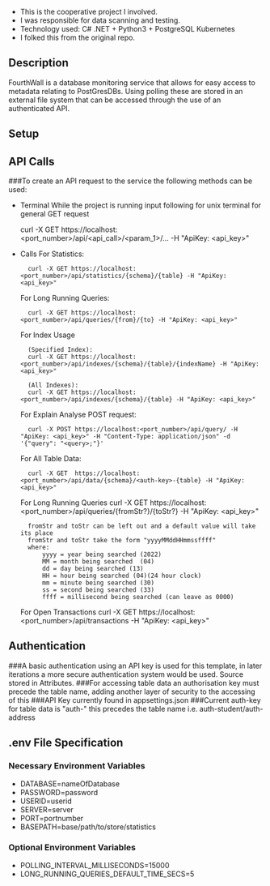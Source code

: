 - This is the cooperative project I involved. 
- I was responsible for data scanning and testing.
- Technology used: C# .NET + Python3 + PostgreSQL Kubernetes
- I folked this from the original repo.



## Description
FourthWall is a database monitoring service that allows for easy access to metadata 
relating to PostGresDBs. Using polling these are stored in an external file system 
that can be accessed through the use of an authenticated API. 

## Setup


## API Calls
###To create an API request to the service the following methods can be used:
- Terminal
    While the project is running input following for unix terminal for general GET request
    
    curl -X GET https://localhost:<port_number>/api/<api_call>/<param_1>/... -H "ApiKey: <api_key>"

- Calls
    For Statistics:
        
        curl -X GET https://localhost:<port_number>/api/statistics/{schema}/{table} -H "ApiKey: <api_key>"
   
    For Long Running Queries:
        
        curl -X GET https://localhost:<port_number>/api/queries/{from}/{to} -H "ApiKey: <api_key>"
   
    For Index Usage 
        
        (Specified Index):
        curl -X GET https://localhost:<port_number>/api/indexes/{schema}/{table}/{indexName} -H "ApiKey: <api_key>"
        
        (All Indexes):
        curl -X GET https://localhost:<port_number>/api/indexes/{schema}/{table} -H "ApiKey: <api_key>"
    
    For Explain Analyse POST request:
        
        curl -X POST https://localhost:<port_number>/api/query/ -H "ApiKey: <api_key>" -H "Content-Type: application/json" -d '{"query": "<query>;"}'
    
    For All Table Data:
        
        curl -X GET  https://localhost:<port_number>/api/data/{schema}/<auth-key>-{table} -H "ApiKey: <api_key>"
    
    For Long Running Queries
        curl -X GET https://localhost:<port_number>/api/queries/{fromStr?}/{toStr?} -H "ApiKey: <api_key>"
        
        fromStr and toStr can be left out and a default value will take its place
        fromStr and toStr take the form "yyyyMMddHHmmssffff" 
        where:
            yyyy = year being searched (2022)
            MM = month being searched  (04)
            dd = day being searched (13)
            HH = hour being searched (04)(24 hour clock)
            mm = minute being searched (30)
            ss = second being searched (33)
            ffff = millisecond being searched (can leave as 0000)
    
    For Open Transactions
        curl -X GET https://localhost:<port_number>/api/transactions -H "ApiKey: <api_key>"
        

## Authentication
###A basic authentication using an API key is used for this template, in later iterations a more secure authentication system would be used. Source stored in Attributes.
###For accessing table data an authorisation key must precede the table name, adding another layer of security to the accessing of this 
###API Key currently found in appsettings.json
###Current auth-key for table data is "auth-" this precedes the table name i.e. auth-student/auth-address

## .env File Specification

### Necessary Environment Variables
- DATABASE=nameOfDatabase 
- PASSWORD=password
- USERID=userid
- SERVER=server
- PORT=portnumber
- BASEPATH=base/path/to/store/statistics

### Optional Environment Variables
- POLLING_INTERVAL_MILLISECONDS=15000
- LONG_RUNNING_QUERIES_DEFAULT_TIME_SECS=5


